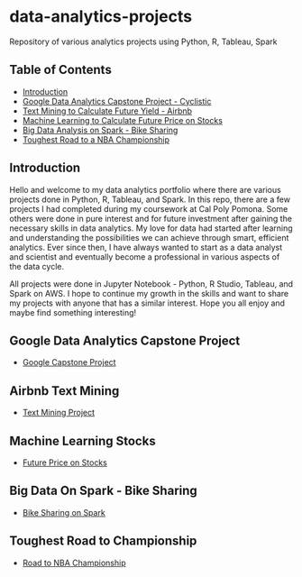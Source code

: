 # data-analytics-projects
Repository of various analytics projects using Python, R, Tableau, Spark


## Table of Contents
- [Introduction](#introduction)
- [Google Data Analytics Capstone Project - Cyclistic](#google-data-analytics-capstone-project)
- [Text Mining to Calculate Future Yield - Airbnb](#airbnb-text-mining)
- [Machine Learning to Calculate Future Price on Stocks](#machine-learning-stocks)
- [Big Data Analysis on Spark - Bike Sharing](#big-data-on-spark---bike-sharing)
- [Toughest Road to a NBA Championship](#toughest-road-to-championship)



## Introduction
Hello and welcome to my data analytics portfolio where there are various projects done in Python, R, Tableau, and Spark. In this repo, there are a few projects I had completed during my coursework at Cal Poly Pomona. Some others were done in pure interest and for future investment after gaining the necessary skills in data analytics. My love for data had started after learning and understanding the possibilities we can achieve through smart, efficient analytics. Ever since then, I have always wanted to start as a data analyst and scientist and eventually become a professional in various aspects of the data cycle.

All projects were done in Jupyter Notebook -  Python, R Studio, Tableau, and Spark on AWS. I hope to continue my growth in the skills and want to share my projects with anyone that has a similar interest. Hope you all enjoy and maybe find something interesting!


## Google Data Analytics Capstone Project
 - [Google Capstone Project](githublinktoproject)

## Airbnb Text Mining
 - [Text Mining Project]()

## Machine Learning Stocks
 - [Future Price on Stocks]()

## Big Data On Spark - Bike Sharing
 - [Bike Sharing on Spark]()

## Toughest Road to Championship
 - [Road to NBA Championship]()




